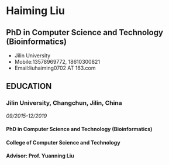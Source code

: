 # Haiming Liu

## PhD in Computer Science and Technology (Bioinformatics)

* Jilin University 
* Mobile:13578969772, 18610300821
* Email:liuhaiming0702 AT 163.com

## EDUCATION

### Jilin University, Changchun, Jilin, China

*09/2015-12/2019*

#### PhD in Computer Science and Technology (Bioinformatics)
#### College of Computer Science and Technology
#### Advisor: Prof. Yuanning Liu

